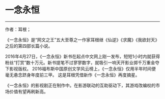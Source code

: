 # 一念永恒

___

作者：耳根；

《一念永恒》是“网文之王”五大至尊之一作家耳根继《仙逆》《求魔》《我欲封天》之后的第四部长篇小说。

2016年4月27日，《一念永恒》新书在起点中文网上刚一发布，短短1小时内就获得粉丝“打赏”数十万元。新书提笔不过寥寥数字，就吸引一响天开影业掷千万重金夺下影视版权。 
2016福布斯中国原创文学风云榜上，《一念永恒》仅用半年时间便毫无悬念跻身年度前三甲。 这是耳根凭借新作《一念永恒》再度摘星。

《一念永恒》的影视剧正在制作中。在影游联动的互助驱动下，其游戏改编权的市场价值有望再刷新高。
